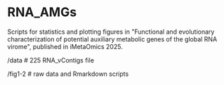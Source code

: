 # RNA_AMGs
Scripts for statistics and plotting figures in "Functional and evolutionary characterization of potential auxiliary metabolic genes of the global RNA virome", published in iMetaOmics 2025.

/data # 225 RNA_vContigs file

/fig1-2 # raw data and Rmarkdown scripts
